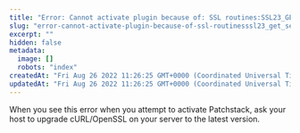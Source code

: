```yaml
---
title: "Error: Cannot activate plugin because of: SSL routines:SSL23_GET_SERVER_HELLO:sslv3 alert handshake failure"
slug: "error-cannot-activate-plugin-because-of-ssl-routinesssl23_get_server_hellosslv3-alert-handshake-failure"
excerpt: ""
hidden: false
metadata: 
  image: []
  robots: "index"
createdAt: "Fri Aug 26 2022 11:26:25 GMT+0000 (Coordinated Universal Time)"
updatedAt: "Fri Aug 26 2022 11:26:25 GMT+0000 (Coordinated Universal Time)"
---
```

When you see this error when you attempt to activate Patchstack, ask your host to upgrade cURL/OpenSSL on your server to the latest version.
